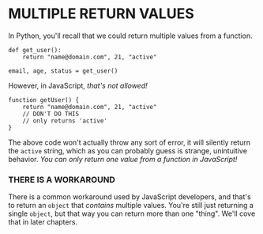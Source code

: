 # MULTIPLE RETURN VALUES

In Python, you'll recall that we could return multiple values from a function.

    def get_user():
        return "name@domain.com", 21, "active"

    email, age, status = get_user()

However, in JavaScript, _that's not allowed!_

    function getUser() {
        return "name@domain.com", 21, "active"
        // DON'T DO THIS
        // only returns 'active'
    }

The above code won't actually throw any sort of error, it will silently return the `active` string, which as you can probably guess is strange, unintuitive behavior.
_You can only return one value from a function in JavaScript!_

### THERE IS A WORKAROUND

There is a common workaround used by JavaScript developers, and that's to return an `object` that _contains_ multiple values. You're still just returning a single `object`, but that way you can return more than one "thing". We'll cove that in later chapters.
